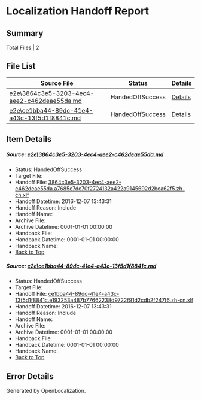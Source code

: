 # <a name='report-top'></a> Localization Handoff Report

## Summary
 Total Files | 2

## File List
 Source File | Status | Details 
 ----------- | ------ | ------- 
 [e2e\3864c3e5-3203-4ec4-aee2-c462deae55da.md](https://github.com/OpenLocalizationTestOrg/ol-test0/blob/58b8589dc93fc88135e33772c659d2ec30f02392/e2e/3864c3e5-3203-4ec4-aee2-c462deae55da.md) | HandedOffSuccess | [Details](#2e5f2d38984641aa9b3c948dfebe3770363e07881)
 [e2e\ce1bba44-89dc-41e4-a43c-13f5d1f8841c.md](https://github.com/OpenLocalizationTestOrg/ol-test0/blob/58b8589dc93fc88135e33772c659d2ec30f02392/e2e/ce1bba44-89dc-41e4-a43c-13f5d1f8841c.md) | HandedOffSuccess | [Details](#a31a2458661c70cf7312a0ae6028ba18895342a22)

## Item Details
##### <a name='2e5f2d38984641aa9b3c948dfebe3770363e07881'></a> Source: [e2e\3864c3e5-3203-4ec4-aee2-c462deae55da.md](https://github.com/OpenLocalizationTestOrg/ol-test0/blob/58b8589dc93fc88135e33772c659d2ec30f02392/e2e/3864c3e5-3203-4ec4-aee2-c462deae55da.md)
* Status: HandedOffSuccess
* Target File: 
* Handoff File: [3864c3e5-3203-4ec4-aee2-c462deae55da.a7685c7dc70f2724132a422a9145692d2bca62f5.zh-cn.xlf](https://github.com/OpenLocalizationTestOrg/ol-test0-handoff/blob/e32af6f35120475e3a35fd6e87b74f939feb6b59/ol-handoff/OpenLocalizationTestOrg/ol-test0-zhcn/qimu/ht/3864c3e5-3203-4ec4-aee2-c462deae55da.a7685c7dc70f2724132a422a9145692d2bca62f5.zh-cn.xlf)
* Handoff Datetime: 2016-12-07 13:43:31
* Handoff Reason: Include
* Handoff Name: 
* Archive File: 
* Archive Datetime: 0001-01-01 00:00:00
* Handback File: 
* Handback Datetime: 0001-01-01 00:00:00
* Handback Name: 
* [Back to Top](#report-top)

##### <a name='a31a2458661c70cf7312a0ae6028ba18895342a22'></a> Source: [e2e\ce1bba44-89dc-41e4-a43c-13f5d1f8841c.md](https://github.com/OpenLocalizationTestOrg/ol-test0/blob/58b8589dc93fc88135e33772c659d2ec30f02392/e2e/ce1bba44-89dc-41e4-a43c-13f5d1f8841c.md)
* Status: HandedOffSuccess
* Target File: 
* Handoff File: [ce1bba44-89dc-41e4-a43c-13f5d1f8841c.e193253a487b77662238d9722f91d2cdb2f247f6.zh-cn.xlf](https://github.com/OpenLocalizationTestOrg/ol-test0-handoff/blob/e32af6f35120475e3a35fd6e87b74f939feb6b59/ol-handoff/OpenLocalizationTestOrg/ol-test0-zhcn/qimu/ht/ce1bba44-89dc-41e4-a43c-13f5d1f8841c.e193253a487b77662238d9722f91d2cdb2f247f6.zh-cn.xlf)
* Handoff Datetime: 2016-12-07 13:43:31
* Handoff Reason: Include
* Handoff Name: 
* Archive File: 
* Archive Datetime: 0001-01-01 00:00:00
* Handback File: 
* Handback Datetime: 0001-01-01 00:00:00
* Handback Name: 
* [Back to Top](#report-top)


## Error Details

Generated by OpenLocalization.
